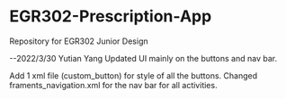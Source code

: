# EGR302-Prescription-App
Repository for EGR302 Junior Design


--2022/3/30 Yutian Yang
  Updated UI
  mainly on the buttons and nav bar.
  
  Add 1 xml file (custom_button) for style of all the buttons.
  Changed framents_navigation.xml for the nav bar for all activities.
  
